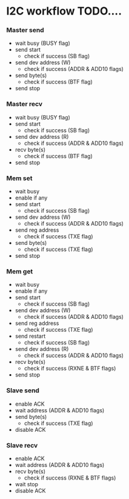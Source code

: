 # I2C workflow TODO....

### Master send

- wait busy (BUSY flag)
- send start
  - check if success (SB flag)
- send dev address (W)
  - check if success (ADDR & ADD10 flags)
- send byte(s)
  - check if success (BTF flag)
- send stop

### Master recv

- wait busy (BUSY flag)
- send start
  - check if success (SB flag)
- send dev address (R)
  - check if success (ADDR & ADD10 flags)
- recv byte(s)
  - check if success (BTF flag)
- send stop

### Mem set

- wait busy
- enable if any
- send start
  - check if success (SB flag)
- send dev address (W)
  - check if success (ADDR & ADD10 flags)
- send reg address
  - check if success (TXE flag)
- send byte(s)
  - check if success (TXE flag)
- send stop

### Mem get

- wait busy
- enable if any
- send start
  - check if success (SB flag)
- send dev address (W)
  - check if success (ADDR & ADD10 flags)
- send reg address
  - check if success (TXE flag)
- send restart
  - check if success (SB flag)
- send dev address (R)
  - check if success (ADDR & ADD10 flags)
- recv byte(s)
  - check if success (RXNE & BTF flags)
- send stop

### Slave send

- enable ACK
- wait address (ADDR & ADD10 flags)
- send byte(s)
  - check if success (TXE flag)
- disable ACK

### Slave recv

- enable ACK
- wait address (ADDR & ADD10 flags)
- recv byte(s)
  - check if success (RXNE & BTF flags)
- wait stop
- disable ACK